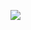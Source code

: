 <!-- ![](https://leetcard.jacoblin.cool/Divu_017?theme=unicorn) -->
![](https://leetcard.jacoblin.cool/Divu_017?theme=light,unicorn)
